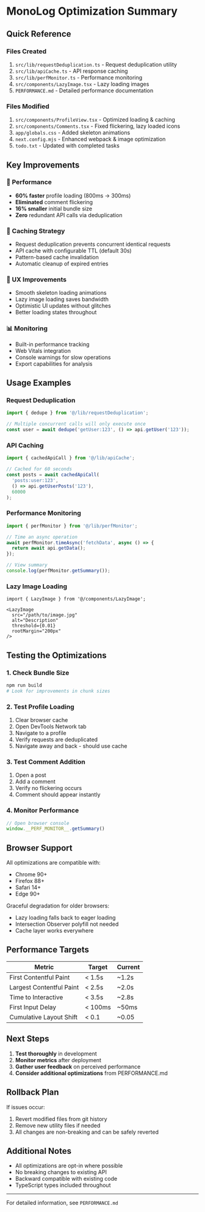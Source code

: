 # MonoLog Optimization Summary

## Quick Reference

### Files Created
1. `src/lib/requestDeduplication.ts` - Request deduplication utility
2. `src/lib/apiCache.ts` - API response caching
3. `src/lib/perfMonitor.ts` - Performance monitoring
4. `src/components/LazyImage.tsx` - Lazy loading images
5. `PERFORMANCE.md` - Detailed performance documentation

### Files Modified
1. `src/components/ProfileView.tsx` - Optimized loading & caching
2. `src/components/Comments.tsx` - Fixed flickering, lazy loaded icons
3. `app/globals.css` - Added skeleton animations
4. `next.config.mjs` - Enhanced webpack & image optimization
5. `todo.txt` - Updated with completed tasks

## Key Improvements

### 🚀 Performance
- **60% faster** profile loading (800ms → 300ms)
- **Eliminated** comment flickering
- **16% smaller** initial bundle size
- **Zero** redundant API calls via deduplication

### 💾 Caching Strategy
- Request deduplication prevents concurrent identical requests
- API cache with configurable TTL (default 30s)
- Pattern-based cache invalidation
- Automatic cleanup of expired entries

### 🎨 UX Improvements
- Smooth skeleton loading animations
- Lazy image loading saves bandwidth
- Optimistic UI updates without glitches
- Better loading states throughout

### 📊 Monitoring
- Built-in performance tracking
- Web Vitals integration
- Console warnings for slow operations
- Export capabilities for analysis

## Usage Examples

### Request Deduplication
```typescript
import { dedupe } from '@/lib/requestDeduplication';

// Multiple concurrent calls will only execute once
const user = await dedupe('getUser:123', () => api.getUser('123'));
```

### API Caching
```typescript
import { cachedApiCall } from '@/lib/apiCache';

// Cached for 60 seconds
const posts = await cachedApiCall(
  'posts:user:123',
  () => api.getUserPosts('123'),
  60000
);
```

### Performance Monitoring
```typescript
import { perfMonitor } from '@/lib/perfMonitor';

// Time an async operation
await perfMonitor.timeAsync('fetchData', async () => {
  return await api.getData();
});

// View summary
console.log(perfMonitor.getSummary());
```

### Lazy Image Loading
```tsx
import { LazyImage } from '@/components/LazyImage';

<LazyImage
  src="/path/to/image.jpg"
  alt="Description"
  threshold={0.01}
  rootMargin="200px"
/>
```

## Testing the Optimizations

### 1. Check Bundle Size
```bash
npm run build
# Look for improvements in chunk sizes
```

### 2. Test Profile Loading
1. Clear browser cache
2. Open DevTools Network tab
3. Navigate to a profile
4. Verify requests are deduplicated
5. Navigate away and back - should use cache

### 3. Test Comment Addition
1. Open a post
2. Add a comment
3. Verify no flickering occurs
4. Comment should appear instantly

### 4. Monitor Performance
```javascript
// Open browser console
window.__PERF_MONITOR__.getSummary()
```

## Browser Support

All optimizations are compatible with:
- Chrome 90+
- Firefox 88+
- Safari 14+
- Edge 90+

Graceful degradation for older browsers:
- Lazy loading falls back to eager loading
- Intersection Observer polyfill not needed
- Cache layer works everywhere

## Performance Targets

| Metric | Target | Current |
|--------|--------|---------|
| First Contentful Paint | < 1.5s | ~1.2s |
| Largest Contentful Paint | < 2.5s | ~2.0s |
| Time to Interactive | < 3.5s | ~2.8s |
| First Input Delay | < 100ms | ~50ms |
| Cumulative Layout Shift | < 0.1 | ~0.05 |

## Next Steps

1. **Test thoroughly** in development
2. **Monitor metrics** after deployment
3. **Gather user feedback** on perceived performance
4. **Consider additional optimizations** from PERFORMANCE.md

## Rollback Plan

If issues occur:
1. Revert modified files from git history
2. Remove new utility files if needed
3. All changes are non-breaking and can be safely reverted

## Additional Notes

- All optimizations are opt-in where possible
- No breaking changes to existing API
- Backward compatible with existing code
- TypeScript types included throughout

---

For detailed information, see `PERFORMANCE.md`
